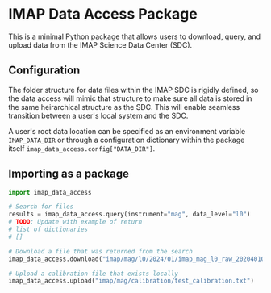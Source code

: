 # IMAP Data Access Package

This is a minimal Python package that allows users to download, query, and upload data from the IMAP Science Data Center (SDC).

## Configuration

The folder structure for data files within the IMAP SDC is rigidly
defined, so the data access will mimic that structure to make sure
all data is stored in the same heirarchical structure as the SDC.
This will enable seamless transition between a user's local system
and the SDC.

A user's root data location can be specified as an environment
variable ``IMAP_DATA_DIR`` or through a configuration dictionary
within the package itself ``imap_data_access.config["DATA_DIR"]``.

## Importing as a package

```python
import imap_data_access

# Search for files
results = imap_data_access.query(instrument="mag", data_level="l0")
# TODO: Update with example of return
# list of dictionaries
# []

# Download a file that was returned from the search
imap_data_access.download("imap/mag/l0/2024/01/imap_mag_l0_raw_202040101_20240101_v00-00.pkts")

# Upload a calibration file that exists locally
imap_data_access.upload("imap/mag/calibration/test_calibration.txt")
```
